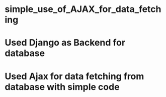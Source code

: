 # simple_use_of_AJAX_for_data_fetching
# Used Django as Backend for database
# Used Ajax for data fetching from database with simple code
